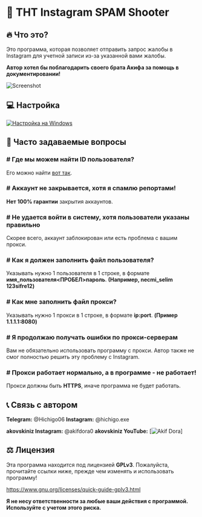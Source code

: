 # 🌙 THT Instagram SPAM Shooter

## 🔥 Что это?
Это программа, которая позволяет отправить запрос жалобы в Instagram для учетной записи из-за указанной вами жалобы.

**Автор хотел бы поблагодарить своего брата Акифа за помощь в документировании!**

![Screenshot](https://github.com/tarik0/instaspamv2/blob/master/ss.png)

 ## 💻 Настройка
 
 [![Настройка на Windows](https://img.youtube.com/vi/XU6nJ__anaY/0.jpg)](https://www.youtube.com/watch?v=XU6nJ__anaY)
 
 
 ## 🤔 Часто задаваемые вопросы

### # Где мы можем найти ID пользователя?
Его можно найти [вот так](https://codeofaninja.com/tools/find-instagram-user-id).
### # Аккаунт не закрывается, хотя я спамлю репортами!

**Нет 100% гарантии** закрытия аккаунтов.

### # Не удается войти в систему, хотя пользователи указаны правильно

Скорее всего, аккаунт заблокирован или есть проблема с вашим прокси.

### # Как я должен заполнить файл пользователя?
Указывать нужно 1 пользователя в 1 строке, в формате **имя_пользователя<ПРОБЕЛ>пароль**. **(Например, necmi_selim 123sifre12)**

### # Как мне заполнить файл прокси?
Указывать нужно 1 прокси в 1 строке, в формате **ip:port**. **(Пример 1.1.1.1:8080)**

### # Я продолжаю получать ошибки по прокси-серверам
Вам не обязательно использовать программу с прокси. Автор также не смог полностью решить эту проблему с Instagram.

### # Прокси работает нормально, а в программе - не работает!
Прокси должны быть **HTTPS**, иначе программа не будет работать.

## 📞 Связь с автором

**Telegram:** @Hichigo06 
**Instagram:** @hichigo.exe

**akovskiniz Instagram:** @akifdora0
**akovskiniz YouTube:**  [![Akif Dora](https://www.youtube.com/channel/UCxaifS9Pam5QDp1NE2SPXqA)]

##  ⚖️ Лицензия

Эта программа находится под лицензией **GPLv3**. Пожалуйста, прочитайте ссылки ниже, прежде чем изменять и использовать программу!

https://www.gnu.org/licenses/quick-guide-gplv3.html

**Я не несу ответственности за любые ваши действия с программой. Используйте с учетом этого риска.**
